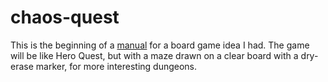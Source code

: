 # chaos-quest

This is the beginning of a [manual](https://dealpete.github.io/chaos-quest) for a board game idea I had. The game will be like Hero Quest, but with a maze drawn on a clear board with a dry-erase marker, for more interesting dungeons.
